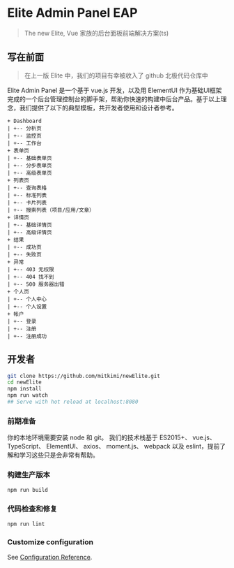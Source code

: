# Elite Admin Panel EAP

> The new Elite, Vue 家族的后台面板前端解决方案(ts)

## 写在前面
> 在上一版 Elite 中，我们的项目有幸被收入了 github 北极代码仓库中

Elite Admin Panel 是一个基于 vue.js 开发，以及用 ElementUI 作为基础UI框架完成的一个后台管理控制台的脚手架，帮助你快速的构建中后台产品。基于以上理念，我们提供了以下的典型模板，共开发者使用和设计者参考。

```
+ Dashboard
| +-- 分析页
| +-- 监控页
| +-- 工作台
+ 表单页
| +-- 基础表单页
| +-- 分步表单页
| +-- 高级表单页
+ 列表页
| +-- 查询表格
| +-- 标准列表
| +-- 卡片列表
| +-- 搜索列表（项目/应用/文章）
+ 详情页
| +-- 基础详情页
| +-- 高级详情页
+ 结果
| +-- 成功页
| +-- 失败页
+ 异常
| +-- 403 无权限
| +-- 404 找不到
| +-- 500 服务器出错
+ 个人页
| +-- 个人中心
| +-- 个人设置
+ 帐户
| +-- 登录
| +-- 注册
| +-- 注册成功
```

## 开发者
```bash
git clone https://github.com/mitkimi/newElite.git
cd newElite
npm install
npm run watch
## Serve with hot reload at localhost:8080
```

### 前期准备
你的本地环境需要安装 node 和 git。 我们的技术栈基于 ES2015+、 vue.js、 TypeScript、 ElementUI、 axios、 moment.js、 webpack 以及 eslint，提前了解和学习这些只是会非常有帮助。


### 构建生产版本
```bash
npm run build
```

### 代码检查和修复
```bash
npm run lint
```

### Customize configuration
See [Configuration Reference](https://cli.vuejs.org/config/).
